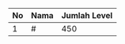 | No | Nama            | Jumlah Level |
|----|-----------------|--------------|
| 1  | #    |    450        |
